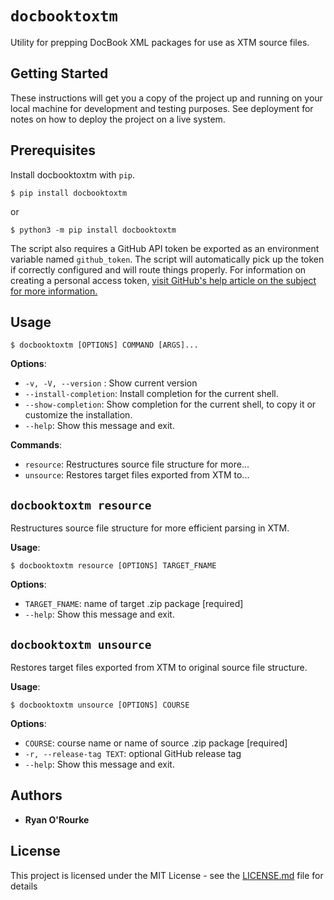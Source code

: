 # `docbooktoxtm`

Utility for prepping DocBook XML packages for use as XTM source files.

## Getting Started

These instructions will get you a copy of the project up and running on your local machine for development and testing purposes. See deployment for notes on how to deploy the project on a live system.

## Prerequisites

Install docbooktoxtm with ```pip```.

```
$ pip install docbooktoxtm
```
or

```
$ python3 -m pip install docbooktoxtm
```
The script also requires a GitHub API token be exported as an environment variable named ```github_token```. The script will automatically pick up the token if correctly configured and will route things properly. For information on creating a personal access token, [visit GitHub's help article on the subject for more information.](https://help.github.com/en/github/authenticating-to-github/creating-a-personal-access-token-for-the-command-line)

## Usage

```console
$ docbooktoxtm [OPTIONS] COMMAND [ARGS]...
```

**Options**:

* `-v, -V, --version` : Show current version
* `--install-completion`: Install completion for the current shell.
* `--show-completion`: Show completion for the current shell, to copy it or customize the installation.
* `--help`: Show this message and exit.

**Commands**:

* `resource`: Restructures source file structure for more...
* `unsource`: Restores target files exported from XTM to...

## `docbooktoxtm resource`

Restructures source file structure for more efficient parsing in XTM.

**Usage**:

```console
$ docbooktoxtm resource [OPTIONS] TARGET_FNAME
```

**Options**:

* `TARGET_FNAME`: name of target .zip package  [required]
* `--help`: Show this message and exit.

## `docbooktoxtm unsource`

Restores target files exported from XTM to original source file structure.

**Usage**:

```console
$ docbooktoxtm unsource [OPTIONS] COURSE
```

**Options**:

* `COURSE`: course name or name of source .zip package  [required]
* `-r, --release-tag TEXT`: optional GitHub release tag
* `--help`: Show this message and exit.

## Authors

* **Ryan O'Rourke**

## License

This project is licensed under the MIT License - see the [LICENSE.md](LICENSE.md) file for details
